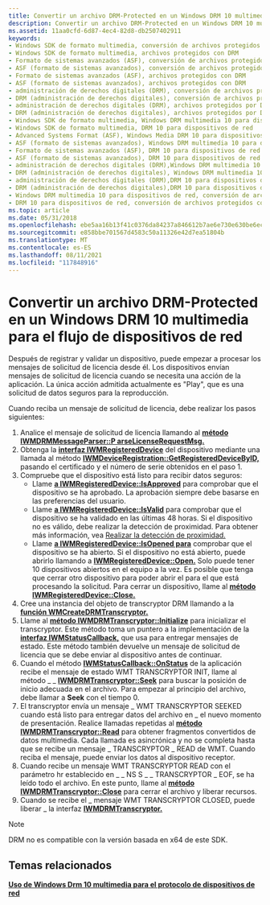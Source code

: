 ```yaml
---
title: Convertir un archivo DRM-Protected en un Windows DRM 10 multimedia para el flujo de dispositivos de red
description: Convertir un archivo DRM-Protected en un Windows DRM 10 multimedia para el flujo de dispositivos de red
ms.assetid: 11aa0cfd-6d87-4ec4-82d8-db2507402911
keywords:
- Windows SDK de formato multimedia, conversión de archivos protegidos con DRM
- Windows SDK de formato multimedia, archivos protegidos con DRM
- Formato de sistemas avanzados (ASF), conversión de archivos protegidos con DRM
- ASF (formato de sistemas avanzados), conversión de archivos protegidos con DRM
- Formato de sistemas avanzados (ASF), archivos protegidos con DRM
- ASF (formato de sistemas avanzados), archivos protegidos con DRM
- administración de derechos digitales (DRM), conversión de archivos protegidos con DRM
- DRM (administración de derechos digitales), conversión de archivos protegidos con DRM
- administración de derechos digitales (DRM), archivos protegidos por DRM
- DRM (administración de derechos digitales), archivos protegidos por DRM
- Windows SDK de formato multimedia, Windows DRM multimedia 10 para dispositivos de red
- Windows SDK de formato multimedia, DRM 10 para dispositivos de red
- Advanced Systems Format (ASF), Windows Media DRM 10 para dispositivos de red
- ASF (formato de sistemas avanzados), Windows DRM multimedia 10 para dispositivos de red
- Formato de sistemas avanzados (ASF), DRM 10 para dispositivos de red
- ASF (formato de sistemas avanzados), DRM 10 para dispositivos de red
- administración de derechos digitales (DRM),Windows DRM multimedia 10 para dispositivos de red
- DRM (administración de derechos digitales), Windows DRM multimedia 10 para dispositivos de red
- administración de derechos digitales (DRM),DRM 10 para dispositivos de red
- DRM (administración de derechos digitales),DRM 10 para dispositivos de red
- Windows DRM multimedia 10 para dispositivos de red, conversión de archivos protegidos con DRM
- DRM 10 para dispositivos de red, conversión de archivos protegidos con DRM
ms.topic: article
ms.date: 05/31/2018
ms.openlocfilehash: ebe5aa16b13f41c0376da84237a846612b7ae6e730e630be6ec4a45ce48ff4fd
ms.sourcegitcommit: e858bbe701567d4583c50a11326e42d7ea51804b
ms.translationtype: MT
ms.contentlocale: es-ES
ms.lasthandoff: 08/11/2021
ms.locfileid: "117848916"
---
```

# <a name="converting-a-drm-protected-file-to-a-windows-media-drm-10-for-network-devices-stream"></a>Convertir un archivo DRM-Protected en un Windows DRM 10 multimedia para el flujo de dispositivos de red

Después de registrar y validar un dispositivo, puede empezar a procesar los mensajes de solicitud de licencia desde él. Los dispositivos envían mensajes de solicitud de licencia cuando se necesita una acción de la aplicación. La única acción admitida actualmente es "Play", que es una solicitud de datos seguros para la reproducción.

Cuando reciba un mensaje de solicitud de licencia, debe realizar los pasos siguientes:

1.  Analice el mensaje de solicitud de licencia llamando al [**método IWMDRMMessageParser::P arseLicenseRequestMsg.**](/previous-versions/windows/desktop/api/Wmsdkidl/nf-wmsdkidl-iwmdrmmessageparser-parselicenserequestmsg)
2.  Obtenga la [**interfaz IWMRegisteredDevice**](/previous-versions/windows/desktop/api/wmsdkidl/nn-wmsdkidl-iwmregistereddevice) del dispositivo mediante una llamada al método [**IWMDeviceRegistration::GetRegisteredDeviceByID,**](/previous-versions/windows/desktop/api/Wmsdkidl/nf-wmsdkidl-iwmdeviceregistration-getregistereddevicebyid) pasando el certificado y el número de serie obtenidos en el paso 1.
3.  Compruebe que el dispositivo está listo para recibir datos seguros:
    -   Llame [**a IWMRegisteredDevice::IsApproved**](/previous-versions/windows/desktop/api/Wmsdkidl/nf-wmsdkidl-iwmregistereddevice-isapproved) para comprobar que el dispositivo se ha aprobado. La aprobación siempre debe basarse en las preferencias del usuario.
    -   Llame [**a IWMRegisteredDevice::IsValid**](/previous-versions/windows/desktop/api/Wmsdkidl/nf-wmsdkidl-iwmregistereddevice-isvalid) para comprobar que el dispositivo se ha validado en las últimas 48 horas. Si el dispositivo no es válido, debe realizar la detección de proximidad. Para obtener más información, vea [Realizar la detección de proximidad.](performing-proximity-detection.md)
    -   Llame [**a IWMRegisteredDevice::IsOpened para**](/previous-versions/windows/desktop/api/Wmsdkidl/nf-wmsdkidl-iwmregistereddevice-isopened) comprobar que el dispositivo se ha abierto. Si el dispositivo no está abierto, puede abrirlo llamando a [**IWMRegisteredDevice::Open.**](/previous-versions/windows/desktop/api/Wmsdkidl/nf-wmsdkidl-iwmregistereddevice-open) Solo puede tener 10 dispositivos abiertos en el equipo a la vez. Es posible que tenga que cerrar otro dispositivo para poder abrir el para el que está procesando la solicitud. Para cerrar un dispositivo, llame al [**método IWMRegisteredDevice::Close.**](/previous-versions/windows/desktop/api/Wmsdkidl/nf-wmsdkidl-iwmregistereddevice-close)
4.  Cree una instancia del objeto de transcryptor DRM llamando a la [**función WMCreateDRMTranscryptor.**](/previous-versions/windows/desktop/api/Wmsdkidl/nf-wmsdkidl-wmcreatedrmtranscryptor)
5.  Llame al [**método IWMDRMTranscryptor::Initialize**](/previous-versions/windows/desktop/api/Wmsdkidl/nf-wmsdkidl-iwmdrmtranscryptor-initialize) para inicializar el transcryptor. Este método toma un puntero a la implementación de la [**interfaz IWMStatusCallback,**](/previous-versions/windows/desktop/api/wmsdkidl/nn-wmsdkidl-iwmstatuscallback) que usa para entregar mensajes de estado. Este método también devuelve un mensaje de solicitud de licencia que se debe enviar al dispositivo antes de continuar.
6.  Cuando el método [**IWMStatusCallback::OnStatus**](/previous-versions/windows/desktop/api/Wmsdkidl/nf-wmsdkidl-iwmstatuscallback-onstatus) de la aplicación recibe el mensaje de estado WMT TRANSCRYPTOR INIT, llame al método \_ \_ [**IWMDRMTranscryptor::Seek**](/previous-versions/windows/desktop/api/Wmsdkidl/nf-wmsdkidl-iwmdrmtranscryptor-seek) para buscar la posición de inicio adecuada en el archivo. Para empezar al principio del archivo, debe llamar a **Seek** con el tiempo 0.
7.  El transcryptor envía un mensaje \_ WMT TRANSCRYPTOR SEEKED cuando está listo para entregar datos del archivo en \_ el nuevo momento de presentación. Realice llamadas repetidas al [**método IWMDRMTranscryptor::Read**](/previous-versions/windows/desktop/api/Wmsdkidl/nf-wmsdkidl-iwmdrmtranscryptor-read) para obtener fragmentos convertidos de datos multimedia. Cada llamada es asincrónica y no se completa hasta que se recibe un mensaje \_ TRANSCRYPTOR \_ READ de WMT. Cuando reciba el mensaje, puede enviar los datos al dispositivo receptor.
8.  Cuando recibe un mensaje WMT TRANSCRYPTOR READ con el parámetro hr establecido en \_ \_ NS S  \_ \_ TRANSCRYPTOR \_ EOF, se ha leído todo el archivo. En este punto, llame al [**método IWMDRMTranscryptor::Close**](/previous-versions/windows/desktop/api/Wmsdkidl/nf-wmsdkidl-iwmdrmtranscryptor-close) para cerrar el archivo y liberar recursos.
9.  Cuando se recibe el \_ mensaje WMT TRANSCRYPTOR CLOSED, puede liberar \_ la interfaz [**IWMDRMTranscryptor.**](/previous-versions/windows/desktop/api/wmsdkidl/nn-wmsdkidl-iwmdrmtranscryptor)

> [!Note]  
> DRM no es compatible con la versión basada en x64 de este SDK.

 

## <a name="related-topics"></a>Temas relacionados

<dl> <dt>

[**Uso de Windows Drm 10 multimedia para el protocolo de dispositivos de red**](using-the-windows-media-drm-10-for-network-devices-protocol.md)
</dt> </dl>

 

 




